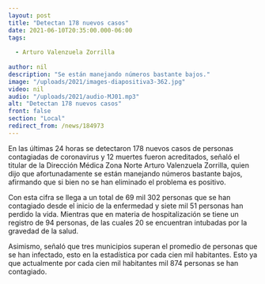 ```yaml
---
layout: post
title: "Detectan 178 nuevos casos"
date: 2021-06-10T20:35:00.000-06:00
tags:
  
  - Arturo Valenzuela Zorrilla
  
author: nil
description: "Se están manejando números bastante bajos."
image: "/uploads/2021/images-diapositiva3-362.jpg"
video: nil
audio: "/uploads/2021/audio-MJ01.mp3"
alt: "Detectan 178 nuevos casos"
front: false
section: "Local"
redirect_from: /news/184973
---
```


En las últimas 24 horas se detectaron 178 nuevos casos de personas contagiadas de coronavirus y 12 muertes fueron acreditados, señaló el titular de la Dirección Médica Zona Norte Arturo Valenzuela Zorrilla, quien dijo que afortunadamente se están manejando números bastante bajos, afirmando que si bien no se han eliminado el problema es positivo.

Con esta cifra se llega a un total de 69 mil 302 personas que se han contagiado desde el inicio de la enfermedad y siete mil 51 personas han perdido la vida. Mientras que en materia de hospitalización se tiene un registro de 94 personas, de las cuales 20 se encuentran intubadas por la gravedad de la salud.

Asimismo, señaló que tres municipios superan el promedio de personas que se han infectado, esto en la estadística por cada cien mil habitantes. Esto ya que actualmente por cada cien mil habitantes mil 874 personas se han contagiado.